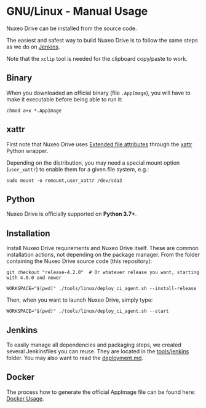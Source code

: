 # GNU/Linux - Manual Usage

Nuxeo Drive can be installed from the source code.

The easiest and safest way to build Nuxeo Drive is to follow the same steps as we do on [Jenkins](#jenkins).

Note that the `xclip` tool is needed for the clipboard copy/paste to work.

## Binary

When you downloaded an official binary (file `.AppImage`), you will have to make it executable before being able to run it:

```shell
chmod a+x *.AppImage
```

## xattr

First note that Nuxeo Drive uses [Extended file attributes](https://en.wikipedia.org/wiki/Extended_file_attributes) through the [xattr](https://pypi.python.org/pypi/xattr/) Python wrapper.

Depending on the distribution, you may need a special mount option (`user_xattr`) to enable them for a given file system, e.g.:

```shell
sudo mount -o remount,user_xattr /dev/sda3
```

## Python

[//]: # (XXX_PYTHON)

Nuxeo Drive is officially supported on **Python 3.7+**.

## Installation

Install Nuxeo Drive requirements and Nuxeo Drive itself.
These are common installation actions, not depending on the package manager.
From the folder containing the Nuxeo Drive source code (this repository):

```shell
git checkout "release-4.2.0"  # Or whatever release you want, starting with 4.0.0 and newer

WORKSPACE="$(pwd)" ./tools/linux/deploy_ci_agent.sh --install-release
```

Then, when you want to launch Nuxeo Drive, simply type:

```shell
WORKSPACE="$(pwd)" ./tools/linux/deploy_ci_agent.sh --start
```

## Jenkins

To easily manage all dependencies and packaging steps, we created several Jenkinsfiles you can reuse.
They are located in the [tools/jenkins](https://github.com/nuxeo/nuxeo-drive/blob/master/tools/jenkins) folder.
You may also want to read the [deployment.md](https://github.com/nuxeo/nuxeo-drive/blob/master/docs/deployment.md).


## Docker

The process how to generate the official AppImage file can be found here: [Docker Usage](https://nuxeowiki.atlassian.net/wiki/spaces/DRIVE/pages/865403059/Docker+Usage).
